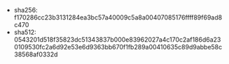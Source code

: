 - sha256: f170286cc23b3131284ea3bc57a40009c5a8a00407085176ffff89f69ad8c470
- sha512: 0543201d518f35823dc51343837b000e83962027a4c170c2af186d6a230109530fc2a6d92e53e6d9363bb670f1fb289a00410635c89d9abbe58c38568af0332d